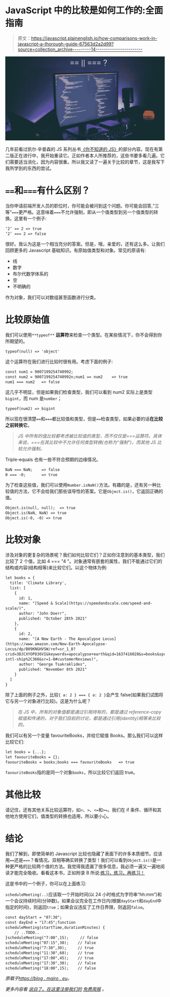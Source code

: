 # JavaScript 中的比较是如何工作的:全面指南

> 原文：<https://javascript.plainenglish.io/how-comparisons-work-in-javascript-a-thorough-guide-67563d2a2d99?source=collection_archive---------14----------------------->

![](img/285e4fd3fc0866ed031d8182b09c7957.png)

几年前看过凯尔·辛普森的 JS 系列丛书[《你不知道的 JS》](https://github.com/getify/You-Dont-Know-JS)的部分内容。现在有第二版正在进行中，我开始重读它。正如作者本人所推荐的，这些书要多看几遍。它们需要适当消化，因为内容很重。所以我又读了一遍关于比较的章节，这是我写下我所学到的东西的尝试。

# `==`和`===`有什么区别？

当你申请前端开发人员的职位时，你可能会被问到这个问题。你可能会回答,“三等”`===`更严格。这意味着`===`不允许强制，即从一个值类型到另一个值类型的转换。这里有一个例子:

```
‘2’ == 2 => true 
‘2’ === 2 => false
```

很好。我认为这是一个相当充分的答案。但是，哦，亲爱的，还有这么多。让我们回顾更多的 Javascript 基础知识。有原始值类型和对象。常见的原语有:

*   线
*   数字
*   布尔代数学体系的
*   空
*   不明确的

作为对象，我们可以对数组甚至函数进行分类。

# 比较原始值

我们可以使用`**typeof**` **运算符**来检查一个类型。在某些情况下，你不会得到你所期望的。

```
typeof(null) => 'object'
```

这个运算符在我们进行比较时很有用。考虑下面的例子:

```
const num1 = 9007199254740992;
const num2 = 9007199254740992n;num1 == num2    => true
num1 === num2   => false
```

这几乎不明显，但是如果我们检查类型，我们可以看到 num2 实际上是类型`bigint`，而 num 是`number`；

```
typeof(num2) => bigint
```

所以现在很清楚`==`和`===`都比较值和类型，但是`==`检查类型，如果必要的话**在比较之前转换它**。

> *JS 中所有的值比较都考虑被比较值的类型，而不仅仅是===运算符。具体来说，===在其比较中不允许任何类型转换(也称为“强制”)，而其他 JS 比较允许强制。*

Triple-equals 也有一些不符合预期的边缘情况。

```
NaN === NaN;    => false
0 === -0;       => true
```

为了检查这些值，我们可以使用`Number.isNaN()`方法。有趣的是，还有另一种比较值的方法，它不会给我们那些误导性的答案。它是`Object.is()`，它返回正确的值。

```
Object.is(null, null);  => true
Object.is(NaN, NaN) => true
Object.is(-0, -0) => true
```

# 比较对象

涉及对象的更复杂的场景呢？我们如何比较它们？正如你注意到的基本类型，我们比较了 2 个值，比如 4 === "4 "。对象通常有嵌套的属性，我们不能通过它们的结构或内容(结构相等)来比较它们。以这个物体为例:

```
let books = {
  title: 'Climate Library',
  list: [
    {
      id: 1,
      name: "[Speed & Scale](https://speedandscale.com/speed-and-scale/)",
      author: "John Doerr",
      published: "October 28th 2021"
    },
    {
      id: 2,
      name: "[A New Earth - The Apocalypse Locus](https://www.amazon.com/New-Earth-Apocalypse-Locus/dp/B09KNGHVSW/ref=sr_1_8?crid=3DJCXYOP836VI&keywords=apocalypse+earth&qid=1637416028&s=books&sprefix=apoca%2Cstripbooks-intl-ship%2C366&sr=1-8#customerReviews)",
      author: "George Tsakraklides",
      published: "November 8th 2021"
    }
  ]
}
```

除了上面的例子之外，比较`{ a: 2 } === { a: 2 }`会产生 false(如果我们试图将它与另一个对象进行比较)。这是为什么呢？

> *在 JS 中，所有的对象值都是通过引用持有的，都是通过 reference-copy 赋值和传递的，对于我们目前的讨论，都是通过引用(identity)相等来比较的。*

我们可以有另一个变量 favouriteBooks，并给它赋值 Books。那么我们可以这样比较它们:

```
let books = {...};
let favouriteBooks = {};
favouriteBooks = books;books === favouriteBooks   => true
```

`favouriteBooks`指的是同一个对象`books`，所以比较它们返回 true。

# 其他比较

请记住，还有其他关系比较运算符，如`<`、`>`、`<=`和`>=`。我们在 if 条件、循环和其他地方使用它们，值类型的转换也适用，所以要小心。

# 结论

我们了解到，即使简单的 Javascript 比较也隐藏了表面下的许多本质细节。应该用`==`还是`===`？看情况。双相等确实转换了类型！我们可以看到`Object.is()`是一种更严格的比较两个值的方法。我觉得我遗漏了很多信息，我必须一遍又一遍地阅读才能完全吸收。看看这本书，正如附录 B 所说:[练习，练习，再练习！](https://github.com/getify/You-Dont-Know-JS/blob/2nd-ed/get-started/apB.md#practicing-comparisons)

这是书中的一个例子，你可以在上面练习:

`scheduleMeeting(..)`应该取一个开始时间(以 24 小时格式为字符串“hh:mm”)和一个会议持续时间(分钟数)。如果会议完全在工作日内(根据`dayStart`和`dayEnd`中指定的时间)，则返回`true`；如果会议违反了工作日界限，则返回`false`。

```
const dayStart = "07:30";
const dayEnd = "17:45";function scheduleMeeting(startTime,durationMinutes) {
    // ..TODO..
}scheduleMeeting("7:00",15);     // false
scheduleMeeting("07:15",30);    // false
scheduleMeeting("7:30",30);     // true
scheduleMeeting("11:30",60);    // true
scheduleMeeting("17:00",45);    // true
scheduleMeeting("17:30",30);    // false
scheduleMeeting("18:00",15);    // false
```

*原载于*[*https://blog . mairo . eu*](https://blog.mairo.eu/comparisons-in-javascript)*。*

*更多内容看* [*说白了。在这里注册我们的*](http://plainenglish.io/) [*免费周报*](http://newsletter.plainenglish.io/) *。*